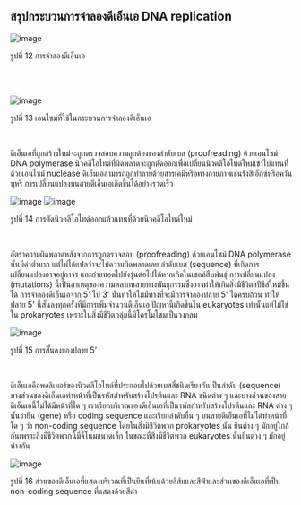 ## สรุปกระบวนการจำลองดีเอ็นเอ DNA replication

![image](https://github.com/mdetcharoen/etc/assets/70691598/da897dd8-6890-47ad-8e61-8df6f7c93c7f)

รูปที่ 12 การจำลองดีเอ็นเอ

</br>
</br>

![image](https://github.com/mdetcharoen/etc/assets/70691598/88a7449b-446f-4744-9b11-69dee6b5d83d)

รูปที่ 13 เอนไซม์ที่ใช้ในกระบวนการจำลองดีเอ็นเอ

</br>

ดีเอ็นเอที่ถูกสร้างใหม่จะถูกตรวจสอบความถูกต้องของลำดับเบส (proofreading) ด้วยเอนไซม์ DNA polymerase นิวคลีโอไทด์ที่ผิดพลาดจะถูกตัดออกเพื่อเปลี่ยนนิวคลีโอไทด์ใหม่เข้าไปแทนที่ด้วยเอนไซม์ nuclease ดีเอ็นเอสามารถถูกทำลายด้วยสารเคมีหรือทางกายภาพเช่นรังสีเอ็กซ์หรือควันบุหรี่ การเปลี่ยนแปลงบนสายดีเอ็นเอเกิดขึ้นได้อย่างรวดเร็ว 

![image](https://github.com/mdetcharoen/etc/assets/70691598/76cda6ea-fe96-48b3-af8c-821e1a039c80) ![image](https://github.com/mdetcharoen/etc/assets/70691598/c4edf331-f52c-4619-ad52-44ff217dfc10)

รูปที่ 14 การตัดนิวคลีโอไทด์ออกแล้วแทนที่ด้วยนิวคลีโอไทด์ใหม่

</br>

อัตราความผิดพลาดหลังจากการถูกตรวจสอบ (proofreading) ด้วยเอนไซม์ DNA polymerase นั้นมีค่าต่ำมาก แต่ไม่ได้แปลว่าจะไม่ความผิดพลาดเลย ลำดับเบส (sequence) ที่เกิดการเปลี่ยนแปลงอาจอยู่ถาวร และถ่ายทอดไปยังรุ่นต่อไปได้หากเกิดในเซลล์สืบพันธุ์ การเปลี่ยนแปลง (mutations) นี้เป็นสาเหตุของความหลากหลายทางพันธุกรรมซึ่งอาจทำให้เกิดสิ่งมีชีวิตสปีชีส์ใหม่ขึ้นได้
การจำลองดีเอ็นเอจาก 5' ไป 3' นั้นทำให้ไม่มีทางที่จะมีการจำลองปลาย 5' ได้ครบถ้วน ทำให้ปลาย 5' นี้สั้นลงทุกครั้งที่มีการเพิ่มจำนวนดีเอ็นเอ ปัญหานี้เกิดขึ้นใน eukaryotes เท่านั้นแต่ไม่ใช่ใน prokaryotes เพราะในสิ่งมีชีวิตกลุ่มนี้มีโครโมโซมเป็นวงกลม

![image](https://github.com/mdetcharoen/etc/assets/70691598/4531d906-0288-4b0a-9b0a-82b594a13d8e)

รูปทื่ 15 การสั้นลงของปลาย 5’

</br>

ดีเอ็นเอคือพอลิเมอร์ของนิวคลีโอไทด์ที่ประกอบไปด้วยเบสสี่ชนิดเรียงกันเป็นลำดับ (sequence) บางส่วนของดีเอ็นเอทำหน้าที่เป็นรหัสสำหรับสร้างโปรตีนและ RNA ชนิดต่าง ๆ และบางส่วนของสายดีเอ็นเอนี้ไม่ได้มีหน้าที่ใด ๆ 
เราเรียกบริเวณของดีเอ็นเอที่เป็นรหัสสำหรับสร้างโปรตีนและ RNA ต่าง ๆ นั้นว่ายีน (gene) หรือ coding sequence และเรียกลำดับอื่น ๆ บนสายดีเอ็นเอที่ไม่ได้ทำหน้าที่ใด ๆ ว่า non-coding sequence โดยในสิ่งมีชีวิตพวก prokaryotes นั้น ยีนต่าง ๆ มักอยู่ใกล้กันเพราะสิ่งมีชีวิตพวกนี้มีจีโนมขนาดเล็ก ในขณะที่สิ่งมีชีวิตพวก eukaryotes นั้นยีนต่าง ๆ มักอยู่ห่างกัน

![image](https://github.com/mdetcharoen/etc/assets/70691598/2d067baf-fdae-43e1-a072-2721dfccaf8a)

รูปที่ 16 ส่วนของดีเอ็นเอที่แสดงบริเวณที่เป็นยีนที่เน้นด้วยสีส้มและสีฟ้าและส่วนของดีเอ็นเอที่เป็น non-coding sequence ที่แสดงด้วยสีดำ

